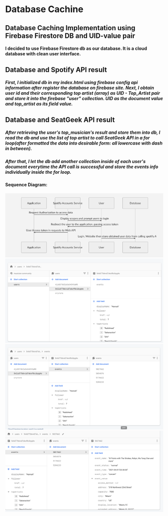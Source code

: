 # Database Cachine

## Database Caching Implementation using Firebase Firestore DB and UID-value pair

#### I decided to use Firebase Firestore db as our database. It is a cloud database with clean user interface.

## Database and Spotify API result

##### First, I initialized db in my index.html using firebase config api information after register the database on firebase site. Next, I obtain user id and their corresponding top artist (array) as UID - Top_Artist pair and store it into the firebase "user" collection. UID as the document value and top_artist as its field value.

## Database and SeatGeek API result

##### After retrieving the user's top_musician's result and store them into db, I read the db and use the list of top artist to call SeatGeek API in a for loop(after formatted the data into desirable form: all lowercase with dash in between).

##### After that, I let the db add another collection inside of each user's document everytime the API call is successful and store the events info individually inside the for loop.

#### Sequence Diagram:

![screenshot](sequence_diagram.png)
![screenshot](database1.png)
![screenshot](database2.png)
![screenshot](database3.png)
